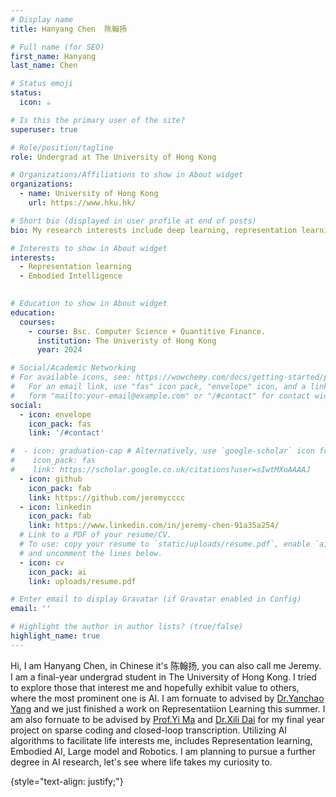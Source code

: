 ```yaml
---
# Display name
title: Hanyang Chen  陈翰扬

# Full name (for SEO)
first_name: Hanyang
last_name: Chen

# Status emoji
status:
  icon: ☕️

# Is this the primary user of the site?
superuser: true

# Role/position/tagline
role: Undergrad at The University of Hong Kong

# Organizations/Affiliations to show in About widget
organizations:
  - name: University of Hong Kong
    url: https://www.hku.hk/

# Short bio (displayed in user profile at end of posts)
bio: My research interests include deep learning, representation learning, embodied intelligence and (potentially)robotics.

# Interests to show in About widget
interests:
  - Representation learning
  - Embodied Intelligence
    

# Education to show in About widget
education:
  courses:
    - course: Bsc. Computer Science + Quantitive Finance.
      institution: The Univeristy of Hong Kong
      year: 2024

# Social/Academic Networking
# For available icons, see: https://wowchemy.com/docs/getting-started/page-builder/#icons
#   For an email link, use "fas" icon pack, "envelope" icon, and a link in the
#   form "mailto:your-email@example.com" or "/#contact" for contact widget.
social:
  - icon: envelope
    icon_pack: fas
    link: '/#contact'

#  - icon: graduation-cap # Alternatively, use `google-scholar` icon from `ai` icon pack
#    icon_pack: fas
#    link: https://scholar.google.co.uk/citations?user=sIwtMXoAAAAJ
  - icon: github
    icon_pack: fab
    link: https://github.com/jeremycccc
  - icon: linkedin
    icon_pack: fab
    link: https://www.linkedin.com/in/jeremy-chen-91a35a254/
  # Link to a PDF of your resume/CV.
  # To use: copy your resume to `static/uploads/resume.pdf`, enable `ai` icons in `params.yaml`,
  # and uncomment the lines below.
  - icon: cv
    icon_pack: ai
    link: uploads/resume.pdf

# Enter email to display Gravatar (if Gravatar enabled in Config)
email: ''

# Highlight the author in author lists? (true/false)
highlight_name: true
---
```


Hi, I am Hanyang Chen, in Chinese it's 陈翰扬, you can also call me Jeremy. I am a final-year undergrad student in The University of Hong Kong. I tried to explore those that interest me and hopefully exhibit value to others, where the most prominent one is AI. I am fornuate to advised by [Dr.Yanchao Yang](https://datascience.hku.hk/people/yanchao-yang/) and we just finished a work on Representatiion Learning this summer. I am also fornuate to be advised by [Prof.Yi Ma](http://people.eecs.berkeley.edu/~yima/) and [Dr.Xili Dai](https://delay-xili.github.io/) for my final year project on sparse coding and closed-loop transcription. Utilizing AI algorithms to facilitate life interests me, includes Representation learning, Embodied AI, Large model and Robotics. I am planning to pursue a further degree in AI research, let's see where life takes my curiosity to.

{style="text-align: justify;"}
